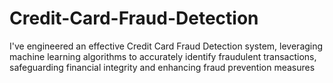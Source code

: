 # Credit-Card-Fraud-Detection
I've engineered an effective Credit Card Fraud Detection system, leveraging machine learning algorithms to accurately identify fraudulent transactions, safeguarding financial integrity and enhancing fraud prevention measures
